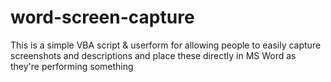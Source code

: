 # word-screen-capture
This is a simple VBA script &amp; userform for allowing people to easily capture screenshots and descriptions and place these directly in MS Word as they're performing something
